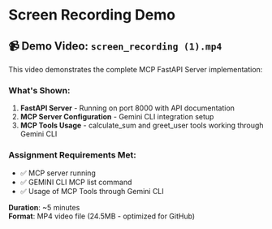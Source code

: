 # Screen Recording Demo

## 📹 Demo Video: `screen_recording (1).mp4`

This video demonstrates the complete MCP FastAPI Server implementation:

### What's Shown:
1. **FastAPI Server** - Running on port 8000 with API documentation
2. **MCP Server Configuration** - Gemini CLI integration setup
3. **MCP Tools Usage** - calculate_sum and greet_user tools working through Gemini CLI

### Assignment Requirements Met:
- ✅ MCP server running
- ✅ GEMINI CLI MCP list command  
- ✅ Usage of MCP Tools through Gemini CLI

**Duration**: ~5 minutes  
**Format**: MP4 video file (24.5MB - optimized for GitHub)
